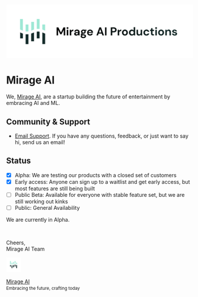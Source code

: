 <img src="assets/mirage-banner.png">

<br/>

# Mirage AI

We, [Mirage AI](https://mirageai.xyz), are a startup building the future of entertainment by embracing AI and ML. 


## Community & Support

<!-- - [GitHub Issues](https://github.com/d-exclaimation/spotlight/issues). Best for: bugs and errors you encounter using [Spotlight](https://spotlight/d-exclaimation.me). -->
- [Email Support](mailto:support@mirageai.xyz). If you have any questions, feedback, or just want to say hi, send us an email!

## Status
 
- [x] Alpha: We are testing our products with a closed set of customers
- [x] Early access: Anyone can sign up to a waitlist and get early access, but most features are still being built
- [ ] Public Beta: Available for everyone with stable feature set, but we are still working out kinks
- [ ] Public: General Availability 

We are currently in Alpha.

<!-- ## License

Spotlight is licensed under the [MPL-2.0](/LICENSE) license.

## Acknowledgements

Special thanks to these amazing projects which help power Spotlight:

- [Vercel](https://vercel.com) for hosting the frontend and edge functions
- [Railway](https://railway.app) for hosting the backend and database
- [SvelteKit](https://kit.svelte.dev) for the frontend framework
- [tRPC](https://trpc.io) for the backend framework -->

<br/>

Cheers,<br/>
Mirage AI Team
  
<img width="8%" src="assets/mirage.png"> 

[Mirage AI](https://mirageai.xyz)<br/>
<small>Embracing the future, crafting today</small>

